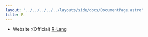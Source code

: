 ```yaml
---
layout: '../../../../../layouts/side/docs/DocumentPage.astro'
title: R
---
```

- Website :(Official) [R-Lang](https://www.r-project.org/)
<br/>
